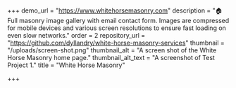 +++
demo_url = "https://www.whitehorsemasonry.com"
description = "🏠 Full masonry image gallery with email contact form. Images are compressed for mobile devices and various screen resolutions to ensure fast loading on even slow networks."
order = 2
repository_url = "https://github.com/dyllandry/white-horse-masonry-services"
thumbnail = "/uploads/screen-shot.png"
thumbnail_alt = "A screen shot of the White Horse Masonry home page."
thumbnail_alt_text = "A screenshot of Test Project 1."
title = "White Horse Masonry"

+++
